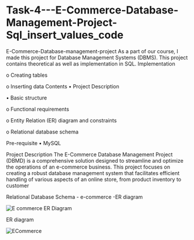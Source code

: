  # Task-4---E-Commerce-Database-Management-Project-Sql_insert_values_code

E-Commerce-Database-management-project
As a part of our course, I made this project for Database Management Systems (DBMS). This project contains theoretical as well as implementation in SQL.
 Implementation

o	Creating tables

o	Inserting data
Contents
• Project Description

• Basic structure

o	Functional requirements

o	Entity Relation (ER) diagram and constraints

o	Relational database schema

Pre-requisite
• MySQL

Project Description
The E-Commerce Database Management Project (DBMD) is a comprehensive solution designed to streamline and optimize the operations of an e-commerce business. This project focuses on creating a robust database management system that facilitates efficient handling of various aspects of an online store, from product inventory to customer

Relational Database Schema - e-commerce -ER diagram

![E commerce ER Diagram](https://github.com/user-attachments/assets/89e5105a-ae26-4752-8101-523c6701ecc6)

ER diagram

![ECommerce](https://github.com/user-attachments/assets/daa5afdf-90bc-4802-953f-022ff45ffa65)






